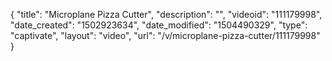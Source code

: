 {
    "title": "Microplane Pizza Cutter",
    "description": "",
    "videoid": "111179998",
    "date_created": "1502923634",
    "date_modified": "1504490329",
    "type": "captivate",
    "layout": "video",
    "url": "\/v\/microplane-pizza-cutter\/111179998"
}